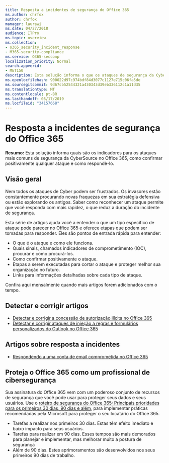 ```yaml
---
title: Resposta a incidentes de segurança do Office 365
ms.author: chrfox
author: chrfox
manager: laurawi
ms.date: 04/27/2018
audience: ITPro
ms.topic: overview
ms.collection:
- o365_security_incident_response
- M365-security-compliance
ms.service: O365-seccomp
localization_priority: Normal
search.appverid:
- MET150
description: Esta solução informa o que os ataques de segurança da Cyber mais comuns podem parecer no Office 365 e como respondê-los
ms.openlocfilehash: 900022d97c974bdf84d3077c1127e715c06fa5de
ms.sourcegitcommit: 9d67cb52544321a430343d39eb336112c1a11d35
ms.translationtype: MT
ms.contentlocale: pt-BR
ms.lasthandoff: 05/17/2019
ms.locfileid: "34157668"
---
```

# <a name="office-365-security-incident-response"></a>Resposta a incidentes de segurança do Office 365

 **Resumo:** Esta solução informa quais são os indicadores para os ataques mais comuns de segurança da CyberSource no Office 365, como confirmar positivamente qualquer ataque e como respondê-lo.
  
## <a name="overview"></a>Visão geral
Nem todos os ataques de Cyber podem ser frustrados. Os invasores estão constantemente procurando novas fraquezas em sua estratégia defensiva ou estão explorando os antigos. Saber como reconhecer um ataque permite que você responda com mais rapidez, o que reduz a duração do incidente de segurança.

Esta série de artigos ajuda você a entender o que um tipo específico de ataque pode parecer no Office 365 e oferece etapas que podem ser tomadas para responder. Eles são pontos de entrada rápida para entender:
 
- O que é o ataque e como ele funciona.
- Quais sinais, chamados indicadores de comprometimento (IOC), procurar e como procurá-los.
- Como confirmar positivamente o ataque.
- Etapas a serem executadas para cortar o ataque e proteger melhor sua organização no futuro.
- Links para informações detalhadas sobre cada tipo de ataque.

Confira aqui mensalmente quando mais artigos forem adicionados com o tempo.

## <a name="detect-and-remediate-articles"></a>Detectar e corrigir artigos

- [Detectar e corrigir a concessão de autorização ilícita no Office 365](detect-and-remediate-illicit-consent-grants.md)
- [Detectar e corrigir ataques de injeção a regras e formulários personalizados do Outlook no Office 365](detect-and-remediate-outlook-rules-forms-attack.md)
 
## <a name="incident-response-articles"></a>Artigos sobre resposta a incidentes

- [Respondendo a uma conta de email comprometida no Office 365](responding-to-a-compromised-email-account.md)

## <a name="secure-office-365-like-a-cybersecurity-pro"></a>Proteja o Office 365 como um profissional de cibersegurança
Sua assinatura do Office 365 vem com um poderoso conjunto de recursos de segurança que você pode usar para proteger seus dados e seus usuários.  Use o [roteiro de segurança do Office 365: Principais prioridades para os primeiros 30 dias, 90 dias e além](https://support.office.com/article/Office-365-security-roadmap-Top-priorities-for-the-first-30-days-90-days-and-beyond-28c86a1c-e4dd-4aad-a2a6-c768a21cb352), para implementar práticas recomendadas pela Microsoft para proteger o seu locatário do Office 365.
- Tarefas a realizar nos primeiros 30 dias.  Estas têm efeito imediato e baixo impacto para seus usuários.
- Tarefas para realizar em 90 dias. Esses tempos são mais demorados para planejar e implementar, mas melhorar muito a postura de segurança
- Além de 90 dias. Estes aprimoramentos são desenvolvidos nos seus primeiros 90 dias de trabalho.







